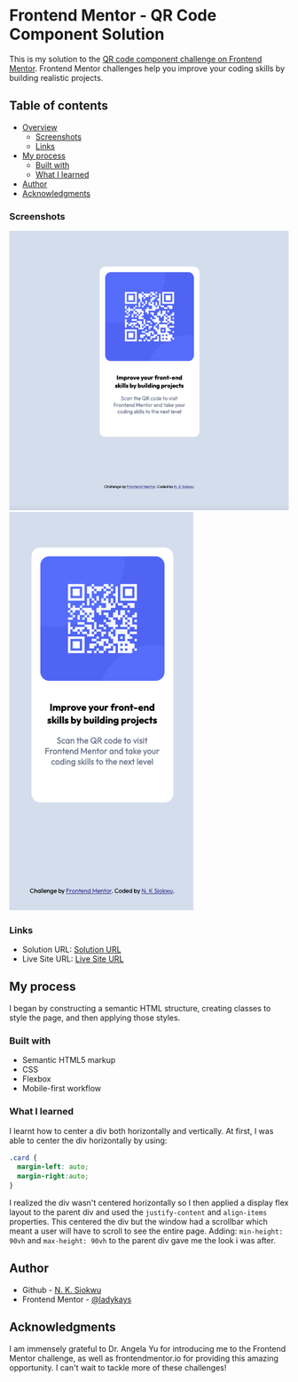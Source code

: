# Frontend Mentor - QR Code Component Solution

This is my solution to the [QR code component challenge on Frontend Mentor](https://www.frontendmentor.io/challenges/qr-code-component-iux_sIO_H). Frontend Mentor challenges help you improve your coding skills by building realistic projects. 

## Table of contents

- [Overview](#overview)
  - [Screenshots](#screenshots)
  - [Links](#links)
- [My process](#my-process)
  - [Built with](#built-with)
  - [What I learned](#what-i-learned)
- [Author](#author)
- [Acknowledgments](#acknowledgments)


### Screenshots

![Screenshot](./images/screenshot-desktop.png)
![Screenshot](./images/screenshot-mobile.png)


### Links

- Solution URL: [Solution URL](https://www.frontendmentor.io/solutions/frontend-mentor-qr-code-component-solution-Y-4uLkeIDp)
- Live Site URL: [Live Site URL](https://ladykays.github.io/space-tourism/)

## My process
I began by constructing a semantic HTML structure, creating classes to style the page, and then applying those styles.

### Built with

- Semantic HTML5 markup
- CSS
- Flexbox
- Mobile-first workflow


### What I learned

I learnt how to center a div both horizontally and vertically. At first, I was able to center the div horizontally by using: 

```css
.card {
  margin-left: auto;
  margin-right:auto; 
}
```
I realized the div wasn't centered horizontally so I then applied a display flex layout to the parent div and used the `justify-content` and `align-items` properties. This centered the div but the window had a scrollbar which meant a user will have to scroll to see the entire page. Adding: `min-height: 90vh` and `max-height: 90vh` to the parent div gave me the look i was after.


## Author

- Github - [N. K. Siokwu](https://github.com/ladykays)
- Frontend Mentor - [@ladykays](https://www.frontendmentor.io/profile/ladykays)

## Acknowledgments
I am immensely grateful to Dr. Angela Yu for introducing me to the Frontend Mentor challenge, as well as frontendmentor.io for providing this amazing opportunity. I can't wait to tackle more of these challenges!
